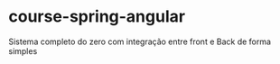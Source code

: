 # course-spring-angular
Sistema completo do zero com integração entre front e Back de forma simples
